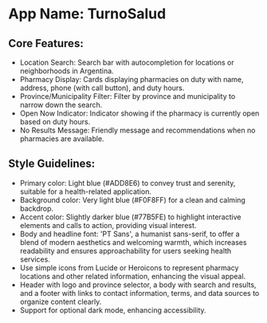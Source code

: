 # **App Name**: TurnoSalud

## Core Features:

- Location Search: Search bar with autocompletion for locations or neighborhoods in Argentina.
- Pharmacy Display: Cards displaying pharmacies on duty with name, address, phone (with call button), and duty hours.
- Province/Municipality Filter: Filter by province and municipality to narrow down the search.
- Open Now Indicator: Indicator showing if the pharmacy is currently open based on duty hours.
- No Results Message: Friendly message and recommendations when no pharmacies are available.

## Style Guidelines:

- Primary color: Light blue (#ADD8E6) to convey trust and serenity, suitable for a health-related application.
- Background color: Very light blue (#F0F8FF) for a clean and calming backdrop.
- Accent color: Slightly darker blue (#77B5FE) to highlight interactive elements and calls to action, providing visual interest.
- Body and headline font: 'PT Sans', a humanist sans-serif, to offer a blend of modern aesthetics and welcoming warmth, which increases readability and ensures approachability for users seeking health services.
- Use simple icons from Lucide or Heroicons to represent pharmacy locations and other related information, enhancing the visual appeal.
- Header with logo and province selector, a body with search and results, and a footer with links to contact information, terms, and data sources to organize content clearly.
- Support for optional dark mode, enhancing accessibility.